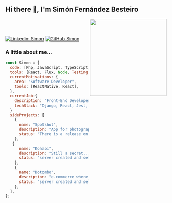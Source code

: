 <div>
<h2> Hi there 👋, I'm Simón Fernández Besteiro</h2>

<img align='right' src="https://encrypted-tbn0.gstatic.com/images?q=tbn%3AANd9GcT4GHoKlZ1-EcvqSLKqzF6P1C9jIfeaNiSfPA&usqp=CAU" width="240" >
<h3 align="center"</h3>

#
</br>


[![Linkedin: Simon](https://img.shields.io/badge/-Simon-blue?style=flat-square&logo=Linkedin&logoColor=white&link=https://www.linkedin.com/in/simon-fern%C3%A1ndez-besteiro/)](https://www.linkedin.com/in/simon-fern%C3%A1ndez-besteiro/)
[![GitHub Simon](https://img.shields.io/github/followers/simonbesteiro?label=follow&style=social)](https://github.com/simonbesteiro)

### A little about me...

```javascript
const Simon = {
  code: [Php, JavaScript, TypeScript, HTML, CSS, SQL, MongoDB],
  tools: [React, Flux, Node, Testing:{frontend:[Jasmine, Jest],backend:[Mocha, Chai, Sinon]}, Express],
  currentMotivations: {
    area: "Software Developer",
    tools: [ReactNative, React],
  },
  currentJob:{
    description: "Front-End Developer at Kave <Tech> / Kave Home",
    techStack: "Django, React, Jest, Docker, Kubernetes, Jenkins, Github Actions",
  }
  sideProjects: [
    {
      name: "Spotshot",
      description: "App for photographer so they can find easily nearspots",
      status: "There is a release on my repos feel free to have a look and suggest changes",
    },
   {
      name: "Kohabi",
      description: "Still a secret... 🤫",
      status: "server created and self manteined by myself and develop first iteration, soon you wil have it",
    },
    {
      name: "Dotombo",
      description: "e-commerce where we sell 🤫🤫🤫🤫🤫",
      status: "server created and self-manteined by myself, defining branch and views mockups",
    },
  ],
};
```


